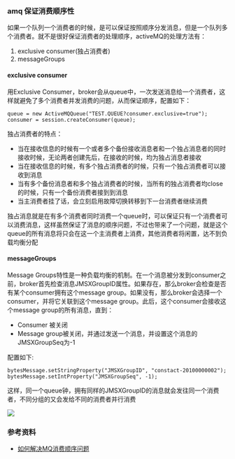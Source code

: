 ### amq 保证消费顺序性

如果一个队列一个消费者的时候，是可以保证按照顺序分发消息，但是一个队列多个消费者。就不是很好保证消费者的处理顺序，activeMQ的处理方法有：
1. exclusive consumer(独占消费者)
2. messageGroups

#### exclusive consumer

用Exclusive Consumer，broker会从queue中，一次发送消息给一个消费者，这样就避免了多个消费者并发消费的问题，从而保证顺序，配置如下：
```
queue = new ActiveMQQueue("TEST.QUEUE?consumer.exclusive=true");
consumer = session.createConsumer(queue);
```

独占消费者的特点：
- 当在接收信息的时候有一个或者多个备份接收消息者和一个独占消息者的同时接收时候，无论两者创建先后，在接收的时候，均为独占消息者接收
- 当在接收信息的时候，有多个独占消费者的时候，只有一个独占消费者可以接收到消息
- 当有多个备份消息者和多个独占消费者的时候，当所有的独占消费者均close的时候，只有一个备份消费者接到到消息
- 当主消费者挂了话，会立刻启用故障切换转移到下一台消费者继续消费

独占消息就是在有多个消费者同时消费一个queue时，可以保证只有一个消费者可以消费消息，这样虽然保证了消息的顺序问题，不过也带来了一个问题，就是这个queue的所有消息将只会在这一个主消费者上消费，其他消费者将闲置，达不到负载均衡分配


#### messageGroups

Message Groups特性是一种负载均衡的机制。在一个消息被分发到consumer之前，broker首先检查消息JMSXGroupID属性。如果存在，那么broker会检查是否有某个consumer拥有这个message group。如果没有，那么broker会选择一个consumer，并将它关联到这个message group。此后，这个consumer会接收这个message group的所有消息，直到：
- Consumer 被关闭
- Message group被关闭，并通过发送一个消息，并设置这个消息的JMSXGroupSeq为-1

配置如下:
```
bytesMessage.setStringProperty("JMSXGroupID", "constact-20100000002");
bytesMessage.setIntProperty("JMSXGroupSeq", -1);
```

这样，同一个queue钟，拥有同样的JMSXGroupID的消息就会发往同一个消费者，不同分组的又会发给不同的消费者并行消费

![](../../images/sync/amq-msg-group.png)



### 参考资料
- [如何解决MQ消费顺序问题](https://segmentfault.com/a/1190000014512075)